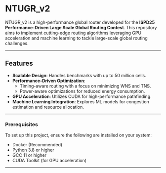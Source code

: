 # NTUGR_v2

NTUGR_v2 is a high-performance global router developed for the **ISPD25 Performance-Driven Large Scale Global Routing Contest**. This repository aims to implement cutting-edge routing algorithms leveraging GPU acceleration and machine learning to tackle large-scale global routing challenges.

---

## Features

- **Scalable Design**: Handles benchmarks with up to 50 million cells.
- **Performance-Driven Optimization**:
  - Timing-aware routing with a focus on minimizing WNS and TNS.
  - Power-aware optimizations for reduced energy consumption.
- **GPU Acceleration**: Utilizes CUDA for high-performance pathfinding.
- **Machine Learning Integration**: Explores ML models for congestion estimation and resource allocation.

---

### Prerequisites

To set up this project, ensure the following are installed on your system:
- Docker (Recommended)
- Python 3.8 or higher
- GCC 11 or higher
- CUDA Toolkit (for GPU acceleration)

---